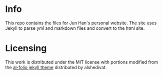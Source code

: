 # Info
This repo contains the files for Jun Han's personal website. The site uses
Jekyll to parse yml and markdown files and convert to the html site.

# Licensing
This work is distributed under the MIT license with portions modified from
the [al-folio jekyll theme](https://github.com/alshedivat/al-folio) distributed by alshedivat.
